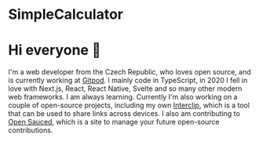 # SimpleCalculator
# Hi everyone :wave:

I'm a web developer from the Czech Republic, who loves open source, and is currently working at [Gitpod](https://gitpod.io/).
I mainly code in TypeScript, in 2020 I fell in love with Next.js, React, React Native, Svelte and so many other modern web frameworks. I am always learning. Currently I'm also
working on a couple of open-source projects, including my own
[Interclip](https://github.com/interclip/interclip), which is a tool
that can be used to share links across devices. I also am contributing
to [Open Sauced](https://github.com/open-sauced/open-sauced), which is a site to
manage your future open-source contributions.
